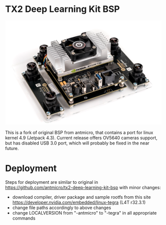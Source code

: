 TX2 Deep Learning Kit BSP
=========================
<img src="https://github.com/EmbeddedPaul166/tx2-deep-learning-kit-bsp/blob/master/Images/tx2-deep-learning-kit.png">
 
This is a fork of original BSP from antmicro, that contains a port for linux kernel 4.9 (Jetpack 4.3). Current release offers OV5640 cameras support, but has disabled USB 3.0 port, which will probably be fixed in the near future.

# Deployment

Steps for deployment are similar to original in https://github.com/antmicro/tx2-deep-learning-kit-bsp with minor changes:
- download compiler, driver package and sample rootfs from this site https://developer.nvidia.com/embedded/linux-tegra (L4T r32.3.1)
- change file paths accordingly to above changes
- change LOCALVERSION from "-antmicro" to "-tegra" in all appropriate commands
